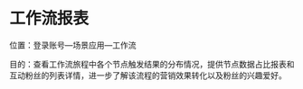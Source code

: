 # 工作流报表

位置：登录账号—场景应用—工作流

目的：查看工作流旅程中各个节点触发结果的分布情况，提供节点数据占比报表和互动粉丝的列表详情，进一步了解该流程的营销效果转化以及粉丝的兴趣爱好。

